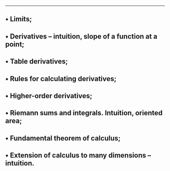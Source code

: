 -----------------------------------------------------------------------------
• Limits;
----------------------------------------------------------------------------
• Derivatives – intuition, slope of a function at a point;
----------------------------------------------------------------------------
• Table derivatives;
---------------------------------------------------------------------------
• Rules for calculating derivatives;
-----------------------------------------------------------------------------
• Higher-order derivatives;
------------------------------------------------------------------------------
• Riemann sums and integrals. Intuition, oriented area;
------------------------------------------------------------------------------
• Fundamental theorem of calculus;
--------------------------------------------------------------------------
• Extension of calculus to many dimensions – intuition.
-------------------------------------------------------------------------
